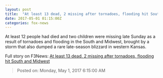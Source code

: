 ```yaml
---
layout: post
title:  "At least 13 dead, 2 missing after tornadoes, flooding hit South and Midwest"
date: 2017-05-01 01:15:00Z
categories: fox-news
---
```


At least 12 people had died and two children were missing late Sunday as a result of tornadoes and flooding in the South and Midwest, brought by a storm that also dumped a rare late-season blizzard in western Kansas.


Full story on F3News: [At least 13 dead, 2 missing after tornadoes, flooding hit South and Midwest](http://www.f3nws.com/n/F3acuD)

> Posted on: Monday, May 1, 2017 6:15:00 AM
